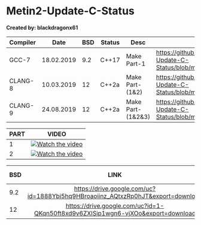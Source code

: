 # Metin2-Update-C-Status
**Created by: blackdragonx61**

| Compiler | Date       | BSD | Status | Desc            | Packages                                                                           |
|----------|------------|-----|--------|-----------------|------------------------------------------------------------------------------------|
| GCC-7    | 18.02.2019 | 9.2 | C++17  | Make Part-1     | https://github.com/blackdragonx61/Metin2-Update-C-Status/blob/master/Packages(9.2) |
| CLANG-8  | 10.03.2019 | 12  | C++2a  | Make Part-(1&2) | https://github.com/blackdragonx61/Metin2-Update-C-Status/blob/master/Packages(12)  |
| CLANG-9  | 24.08.2019 | 12  | C++2a  | Make Part-(1&2&3) | https://github.com/blackdragonx61/Metin2-Update-C-Status/blob/master/Packages(12)  |

| PART | VIDEO                                                                                                                                        |
|------|----------------------------------------------------------------------------------------------------------------------------------------------|
| 1    | [![Watch the video](https://img.youtube.com/vi/1XgaCOmdU6I/maxresdefault.jpg)](https://www.youtube.com/watch?v=1XgaCOmdU6I)                  |
| 2    | [![Watch the video](https://img.youtube.com/vi/ntNmG5m4GG4/maxresdefault.jpg)](https://www.youtube.com/watch?v=ntNmG5m4GG4&feature=youtu.be) |


| BSD |                                       LINK                                       | ARCHIVE PW | LOGIN | PW    |
|-----|:--------------------------------------------------------------------------------:|------------|-------|-------|
| 9.2  | https://drive.google.com/uc?id=1888Ybi5hq9HBroaoiinz_AQtxzRp0hJT&export=download | black      | root  | dev   |
| 12  | https://drive.google.com/uc?id=1-QKqn50ft8xd9v6ZXISip1wgn6-vjXOo&export=download | black      | root  | black |
